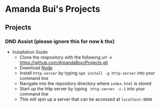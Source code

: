 # Amanda Bui's Projects

## Projects

### DND Assist (please ignore this for now k thx)

- Installation Guide
  - Clone the respository with the following url -> https://github.com/AmandaBoo/Projects.git
  - Download [Node](https://nodejs.org/en/)
  - Install ```http-server``` by typing ``npm install -g http-server`` into your command line
  - Navigate into the repository directory where ``index.html`` is stored
  - Start up the http server by typing `` http-server -c-1`` into your command line
  - This will spin up a server that can be accessed at ``localhost:8080``

